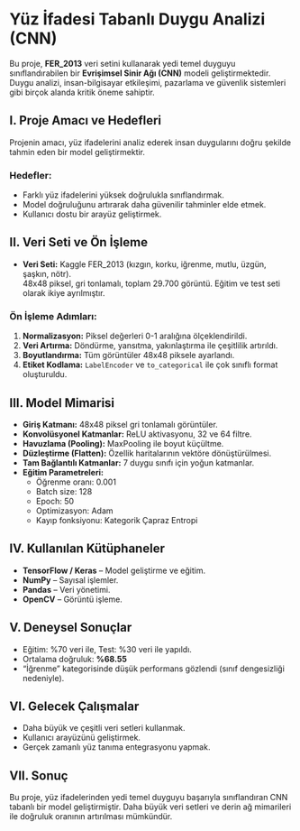 # Yüz İfadesi Tabanlı Duygu Analizi (CNN)

Bu proje, **FER_2013** veri setini kullanarak yedi temel duyguyu sınıflandırabilen bir **Evrişimsel Sinir Ağı (CNN)** modeli geliştirmektedir. Duygu analizi, insan-bilgisayar etkileşimi, pazarlama ve güvenlik sistemleri gibi birçok alanda kritik öneme sahiptir.

## I. Proje Amacı ve Hedefleri
Projenin amacı, yüz ifadelerini analiz ederek insan duygularını doğru şekilde tahmin eden bir model geliştirmektir.

### Hedefler:
- Farklı yüz ifadelerini yüksek doğrulukla sınıflandırmak.
- Model doğruluğunu artırarak daha güvenilir tahminler elde etmek.
- Kullanıcı dostu bir arayüz geliştirmek.

## II. Veri Seti ve Ön İşleme
- **Veri Seti:** Kaggle FER_2013 (kızgın, korku, iğrenme, mutlu, üzgün, şaşkın, nötr).  
  48x48 piksel, gri tonlamalı, toplam 29.700 görüntü. Eğitim ve test seti olarak ikiye ayrılmıştır.

### Ön İşleme Adımları:
1. **Normalizasyon:** Piksel değerleri 0-1 aralığına ölçeklendirildi.
2. **Veri Artırma:** Döndürme, yansıtma, yakınlaştırma ile çeşitlilik artırıldı.
3. **Boyutlandırma:** Tüm görüntüler 48x48 piksele ayarlandı.
4. **Etiket Kodlama:** `LabelEncoder` ve `to_categorical` ile çok sınıflı format oluşturuldu.

## III. Model Mimarisi
- **Giriş Katmanı:** 48x48 piksel gri tonlamalı görüntüler.
- **Konvolüsyonel Katmanlar:** ReLU aktivasyonu, 32 ve 64 filtre.
- **Havuzlama (Pooling):** MaxPooling ile boyut küçültme.
- **Düzleştirme (Flatten):** Özellik haritalarının vektöre dönüştürülmesi.
- **Tam Bağlantılı Katmanlar:** 7 duygu sınıfı için yoğun katmanlar.
- **Eğitim Parametreleri:**  
  - Öğrenme oranı: 0.001  
  - Batch size: 128  
  - Epoch: 50  
  - Optimizasyon: Adam  
  - Kayıp fonksiyonu: Kategorik Çapraz Entropi  

## IV. Kullanılan Kütüphaneler
- **TensorFlow / Keras** – Model geliştirme ve eğitim.
- **NumPy** – Sayısal işlemler.
- **Pandas** – Veri yönetimi.
- **OpenCV** – Görüntü işleme.

## V. Deneysel Sonuçlar
- Eğitim: %70 veri ile, Test: %30 veri ile yapıldı.
- Ortalama doğruluk: **%68.55**
- “İğrenme” kategorisinde düşük performans gözlendi (sınıf dengesizliği nedeniyle).

## VI. Gelecek Çalışmalar
- Daha büyük ve çeşitli veri setleri kullanmak.
- Kullanıcı arayüzünü geliştirmek.
- Gerçek zamanlı yüz tanıma entegrasyonu yapmak.

## VII. Sonuç
Bu proje, yüz ifadelerinden yedi temel duyguyu başarıyla sınıflandıran CNN tabanlı bir model geliştirmiştir. Daha büyük veri setleri ve derin ağ mimarileri ile doğruluk oranının artırılması mümkündür.
